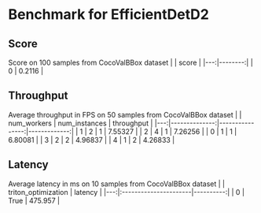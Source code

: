 # Benchmark for EfficientDetD2

## Score

Score on 100 samples from CocoValBBox dataset
|    |   score |
|---:|--------:|
|  0 |  0.2116 |

## Throughput
Average throughput in FPS on 50 samples from CocoValBBox dataset
|    |   num_workers |   num_instances |   throughput |
|---:|--------------:|----------------:|-------------:|
|  1 |             2 |               1 |      7.55327 |
|  2 |             4 |               1 |      7.26256 |
|  0 |             1 |               1 |      6.80081 |
|  3 |             2 |               2 |      4.96837 |
|  4 |             1 |               2 |      4.26833 |

## Latency

Average latency in ms on 10 samples from CocoValBBox dataset
|    | triton_optimization   |   latency |
|---:|:----------------------|----------:|
|  0 | True                  |   475.957 |
